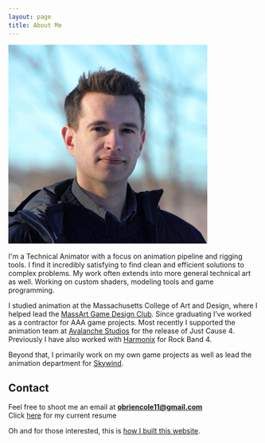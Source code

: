 ```yaml
---
layout: page
title: About Me
---
```

<img src="/blog/assets/about/newProfile2017_compressed.jpg" alt="ProfilePic" style="width: 400px;"/>

I'm a Technical Animator with a focus on animation pipeline and rigging tools. I find it incredibly satisfying to find clean and efficient solutions to complex problems. My work often extends into more general technical art as well. Working on custom shaders, modeling tools and game programming.

I studied animation at the Massachusetts College of Art and Design, where I helped lead the [MassArt Game Design Club](https://www.facebook.com/groups/Massart.GDC/). Since graduating I’ve worked as a contractor for AAA game projects. Most recently I supported the animation team at [Avalanche Studios](https://avalanchestudios.com/) for the release of Just Cause 4. Previously I have also worked with [Harmonix](http://www.harmonixmusic.com/) for Rock Band 4. 

Beyond that, I primarily work on my own game projects as well as lead the animation department for [Skywind](https://www.youtube.com/watch?v=PewuaPKnhnc).



## Contact

Feel free to shoot me an email at **obriencole11@gmail.com** <br/>
Click [here](/blog/assets/about/resume.pdf) for my current resume

Oh and for those interested, this is [how I built this website](/2017/07/31/how_i_built_this_website).


